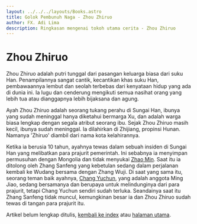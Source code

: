 ```yaml
---
layout: ../../../layouts/Books.astro
title: Golok Pembunuh Naga - Zhou Zhiruo
author: FX. Adi Lima
description: Ringkasan mengenai tokoh utama cerita - Zhou Zhiruo
---
```


# Zhou Zhiruo

Zhou Zhiruo adalah putri tunggal dari pasangan keluarga biasa dari suku Han. Penampilannya sangat cantik, kecantikan khas
suku Han, pembawaannya lembut dan seolah terbebas dari kenyataan hidup yang ada di dunia ini. Ia lugu dan cenderung
mengikuti semua nasihat orang yang lebih tua atau dianggapnya lebih bijaksana dan agung.

Ayah Zhou Zhiruo adalah seorang tukang perahu di Sungai Han, ibunya yang sudah meninggal hanya diketahui bermarga Xu,
dan adalah warga biasa lengkap dengan segala atribut seorang ibu. Sejak Zhou Zhiruo masih kecil, ibunya sudah meninggal.
Ia dilahirkan di Zhijiang, propinsi Hunan. Namanya 'Zhiruo' diambil dari nama kota kelahirannya.

Ketika ia berusia 10 tahun, ayahnya tewas dalam sebuah insiden di Sungai Han yang melibatkan para prajurit pemerintah.
Ini sebabnya ia menyimpan permusuhan dengan Mongolia dan tidak menyukai [Zhao Min](/parts/people/ZhaoMin). Saat itu
ia ditolong oleh Zhang Sanfeng yang kebetulan sedang dalam perjalanan kembali ke Wudang bersama dengan Zhang Wuji.
Di saat yang sama itu, seorang teman baik ayahnya, [Chang Yuchun](/parts/people/historical/ChangYuchun), 
yang adalah anggota Ming Jiao, sedang bersamanya dan berupaya untuk melindunginya dari para prajurit, tetapi Chang Yuchun 
sendiri sudah terluka. Seandainya saat itu Zhang Sanfeng tidak muncul, kemungkinan besar ia dan Zhou Zhiruo sudah tewas 
di tangan para prajurit itu.

Artikel belum lengkap ditulis, [kembali ke index](/parts/people) atau [halaman utama](/).



